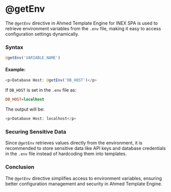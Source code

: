 # @getEnv

The `@getEnv` directive in Ahmed Template Engine for INEX SPA is used to retrieve environment variables from the `.env` file, making it easy to access configuration settings dynamically.

### Syntax

```php
@getEnv('VARIABLE_NAME')
```

#### Example:

```php
<p>Database Host: @getEnv('DB_HOST')</p>
```

If `DB_HOST` is set in the `.env` file as:

```ini
DB_HOST=localhost
```

The output will be:

```php
<p>Database Host: localhost</p>
```

### Securing Sensitive Data

Since `@getEnv` retrieves values directly from the environment, it is recommended to store sensitive data like API keys and database credentials in the `.env` file instead of hardcoding them into templates.

### Conclusion

The `@getEnv` directive simplifies access to environment variables, ensuring better configuration management and security in Ahmed Template Engine.
